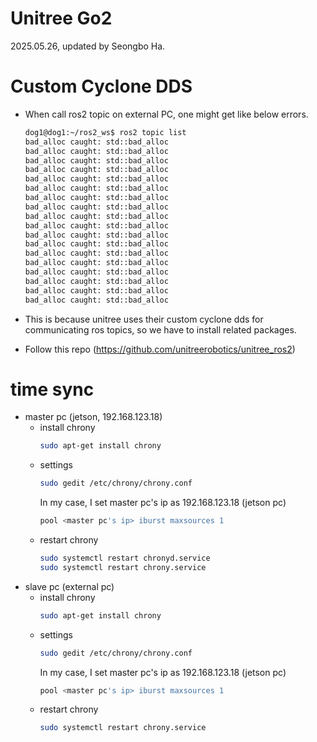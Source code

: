 # Unitree Go2
2025.05.26, updated by Seongbo Ha.

# Custom Cyclone DDS
- When call ros2 topic on external PC, one might get like below errors.
    ```bash
    dog1@dog1:~/ros2_ws$ ros2 topic list
    bad_alloc caught: std::bad_alloc
    bad_alloc caught: std::bad_alloc
    bad_alloc caught: std::bad_alloc
    bad_alloc caught: std::bad_alloc
    bad_alloc caught: std::bad_alloc
    bad_alloc caught: std::bad_alloc
    bad_alloc caught: std::bad_alloc
    bad_alloc caught: std::bad_alloc
    bad_alloc caught: std::bad_alloc
    bad_alloc caught: std::bad_alloc
    bad_alloc caught: std::bad_alloc
    bad_alloc caught: std::bad_alloc
    bad_alloc caught: std::bad_alloc
    bad_alloc caught: std::bad_alloc
    bad_alloc caught: std::bad_alloc
    bad_alloc caught: std::bad_alloc
    bad_alloc caught: std::bad_alloc
    bad_alloc caught: std::bad_alloc
    ```

- This is because unitree uses their custom cyclone dds for communicating ros topics, so we have to install related packages.
- Follow this repo (https://github.com/unitreerobotics/unitree_ros2)

# time sync
- master pc (jetson, 192.168.123.18)
    - install chrony
        ```bash
        sudo apt-get install chrony
        ```
    - settings
        ```bash
        sudo gedit /etc/chrony/chrony.conf
        ```
        In my case, I set master pc's ip as 192.168.123.18 (jetson pc)
        ```bash
        pool <master pc's ip> iburst maxsources 1
        ```
    - restart chrony
        ```bash
        sudo systemctl restart chronyd.service
        sudo systemctl restart chrony.service
        ```
- slave pc (external pc)
    - install chrony
        ```bash
        sudo apt-get install chrony
        ```
    - settings
        ```bash
        sudo gedit /etc/chrony/chrony.conf
        ```
        In my case, I set master pc's ip as 192.168.123.18 (jetson pc)
        ```bash
        pool <master pc's ip> iburst maxsources 1
        ```
    - restart chrony
        ```bash
        sudo systemctl restart chrony.service
        ```
    
